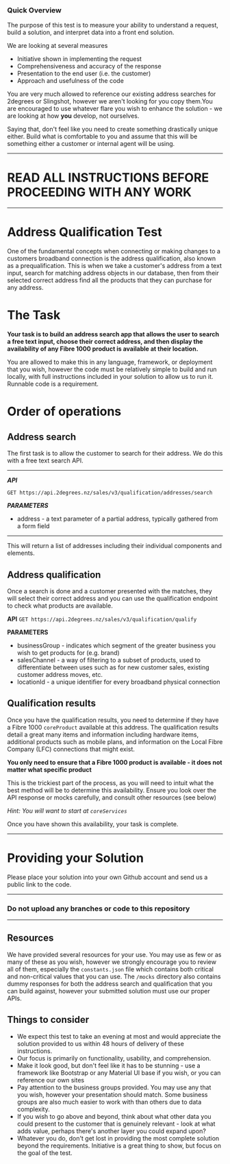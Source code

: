 ### Quick Overview

The purpose of this test is to measure your ability to understand
a request, build a solution, and interpret data into a front end
solution.

We are looking at several measures

* Initiative shown in implementing the request
* Comprehensiveness and accuracy of the response
* Presentation to the end user (i.e. the customer)
* Approach and usefulness of the code

You are very much allowed to reference our existing address searches
for 2degrees or Slingshot, however we aren't looking for you copy
them.You are encouraged to use whatever flare you wish to enhance
the solution - we are looking at how **you** develop, not ourselves.

Saying that, don't feel like you need to create something drastically
unique either. Build what is comfortable to you and assume that this
will be something either a customer or internal agent will be using.

---

# READ ALL INSTRUCTIONS BEFORE PROCEEDING WITH ANY WORK

---

# Address Qualification Test

One of the fundamental concepts when connecting or making changes to
a customers broadband connection is the address qualification, also
known as a prequalification. This is when we take a customer's address
from a text input, search for matching address objects in our database,
then from their selected correct address find all the products that they
can purchase for any address.

# The Task

**Your task is to build an address search app that allows the user to
search a free text input, choose their correct address, and then display
the availability of any Fibre 1000 product is available at their
location.**

You are allowed to make this in any language, framework, or deployment
that you wish, however the code must be relatively simple to build and
run locally, with full instructions included in your solution to allow
us to run it. Runnable code is a requirement.

# Order of operations

## Address search

The first task is to allow the customer to search for their address.
We do this with a free text search API.

---

***API***

`GET https://api.2degrees.nz/sales/v3/qualification/addresses/search`

***PARAMETERS***

* address - a text parameter of a partial address, typically gathered 
  from a form field
---
This will return a list of addresses including their individual
components and elements.


## Address qualification

Once a search is done and a customer presented with the matches,
they will select their correct address and you can use the qualification
endpoint to check what products are available.

****API****
`GET https://api.2degrees.nz/sales/v3/qualification/qualify`

****PARAMETERS****

* businessGroup - indicates which segment of the greater business you 
  wish to get products for (e.g. brand)
* salesChannel - a way of filtering to a subset of products, used to 
  differentiate between uses such as for new customer sales, existing 
  customer address moves, etc.
* locationId - a unique identifier for every broadband physical connection

## Qualification results

Once you have the qualification results, you need to determine if
they have a Fibre 1000 `coreProduct` available at this address. The
qualification results detail a great many items and information including
hardware items, additional products such as mobile plans, and information 
on the Local Fibre Company (LFC) connections that might exist.

**You only need to ensure that a Fibre 1000 product is available - 
it does not matter what specific product**

This is the trickiest part of the process, as you will need to intuit what 
the best method will be to determine this availability. Ensure you look 
over the API response or mocks carefully, and consult other resources
(see below)

*Hint: You will want to start at `coreServices`*

Once you have shown this availability, your task is complete.

---

# Providing your Solution

Please place your solution into your own Github account and send us a 
public link to the code. 


---

### Do not upload any branches or code to this repository 

---

## Resources

We have provided several resources for your use. You may use as few or 
as many of these as you wish, however we strongly encourage you to 
review all of them, especially the `constants.json` file which contains
both critical and non-critical values that you can use. The `/mocks` 
directory also contains dummy responses for both the address search and 
qualification that you can build against, however your submitted 
solution must use our proper APIs.

## Things to consider

* We expect this test to take an evening at most and would appreciate
  the solution provided to us within 48 hours of delivery of these  
  instructions.
* Our focus is primarily on functionality, usability, and comprehension.
* Make it look good, but don't feel like it has to be stunning - use a
  framework like Bootstrap or any Material UI base if you wish, or you
  can reference our own sites
* Pay attention to the business groups provided. You may use any that 
  you wish, however your presentation should match. Some business groups
  are also much easier to work with than others due to data complexity.
* If you wish to go above and beyond, think about what other data you
  could present to the customer that is genuinely relevant - look at 
  what adds value, perhaps there's another layer you could expand upon?
* Whatever you do, don't get lost in providing the most complete solution
  beyond the requirements. Initiative is a great thing to show, but focus
  on the goal of the test.
  



